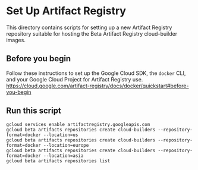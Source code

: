 # Set Up Artifact Registry

This directory contains scripts for setting up a new Artifact Registry repository suitable for hosting the Beta Artifact Registry cloud-builder images.

## Before you begin

Follow these instructions to set up the Google Cloud SDK, the `docker` CLI, and your Google Cloud Project for Artifact Registry use.
https://cloud.google.com/artifact-registry/docs/docker/quickstart#before-you-begin

## Run this script

```
gcloud services enable artifactregistry.googleapis.com
gcloud beta artifacts repositories create cloud-builders --repository-format=docker --location=us
gcloud beta artifacts repositories create cloud-builders --repository-format=docker --location=europe
gcloud beta artifacts repositories create cloud-builders --repository-format=docker --location=asia
gcloud beta artifacts repositories list
```

